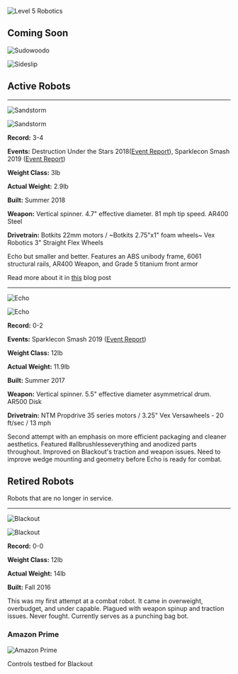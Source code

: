![](https://i.imgur.com/e5rsld6.png "Level 5 Robotics") 



<style>
th, td {
    padding: 15px;
    text-align: left;
}
</style>

<div id="active"/>

## Coming Soon

![](https://i.imgur.com/l1argms.png "Sudowoodo")

![](https://i.imgur.com/d25Deac.png "Sideslip")

## Active Robots

---

![](https://i.imgur.com/sHEKu1z.png "Sandstorm") 

![](https://i.imgur.com/9s8z3tam.jpg "Sandstorm") 

**Record:** 3-4

**Events:** Destruction Under the Stars 2018([Event Report](http://www.jgermita.me/Sandstorm-Event-Report/)), Sparklecon Smash 2019 ([Event Report](http://www.jgermita.me/Sparklecon-Smash-Event-Report/))

**Weight Class:** 3lb

**Actual Weight:** 2.9lb

**Built:** Summer 2018

**Weapon:** Vertical spinner. 4.7" effective diameter. 81 mph tip speed. AR400 Steel

**Drivetrain:** Botkits 22mm motors / ~Botkits 2.75"x1" foam wheels~ Vex Robotics 3" Straight Flex Wheels

Echo but smaller and better. Features an ABS unibody frame, 6061 structural rails, AR400 Weapon, and Grade 5 titanium front armor

Read more about it in [this](http://www.jgermita.me/Sandstorm/) blog post

---

![](https://i.imgur.com/4i1ynSF.png "Echo") 

![](https://i.imgur.com/mOHeoP1m.png "Echo") 

**Record:** 0-2

**Events:** Sparklecon Smash 2019 ([Event Report](http://www.jgermita.me/Sparklecon-Smash-Event-Report/))

**Weight Class:** 12lb

**Actual Weight:** 11.9lb

**Built:** Summer 2017

**Weapon:** Vertical spinner. 5.5" effective diameter asymmetrical drum. AR500 Disk

**Drivetrain:** NTM Propdrive 35 series motors / 3.25" Vex Versawheels - 20 ft/sec / 13 mph

Second attempt with an emphasis on more efficient packaging and cleaner aesthetics. Featured #allbrushlesseverything and anodized parts throughout. Improved on Blackout's traction and weapon issues. Need to improve wedge mounting and geometry before Echo is ready for combat. 

<div id="retired"/>

## Retired Robots

Robots that are no longer in service. 

---

![](https://i.imgur.com/v1N655V.png "Blackout") 

![](https://i.imgur.com/iRiYpj0m.jpg "Blackout")

**Record:** 0-0

**Weight Class:** 12lb

**Actual Weight:** 14lb

**Built:** Fall 2016

This was my first attempt at a combat robot. It came in overweight, overbudget, and under capable. Plagued with weapon spinup and traction issues. Never fought. Currently serves as a punching bag bot.

### Amazon Prime

![](https://i.imgur.com/VLluqjl.gif "Amazon Prime")

Controls testbed for Blackout



